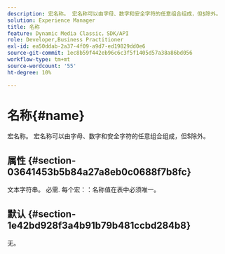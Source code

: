 ```yaml
---
description: 宏名称。 宏名称可以由字母、数字和安全字符的任意组合组成，但$除外。
solution: Experience Manager
title: 名称
feature: Dynamic Media Classic，SDK/API
role: Developer,Business Practitioner
exl-id: ea50ddab-2a37-4f09-a9d7-ed19829dd0e6
source-git-commit: 1ec8b59f442eb96c6c3f5f1405d57a38a86bd056
workflow-type: tm+mt
source-wordcount: '55'
ht-degree: 10%

---
```


# 名称{#name}

宏名称。 宏名称可以由字母、数字和安全字符的任意组合组成，但$除外。

## 属性 {#section-03641453b5b84a27a8eb0c0688f7b8fc}

文本字符串。 必需. 每个宏：：名称值在表中必须唯一。

## 默认 {#section-1e42bd928f3a4b91b79b481ccbd284b8}

无。

